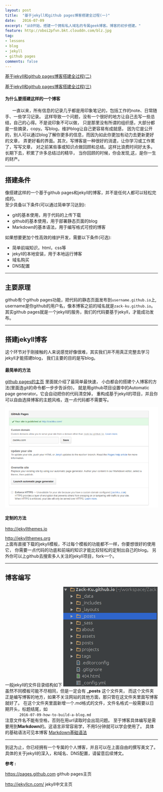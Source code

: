 ```yaml
---
layout: post
title:  "基于jekyll和github pages博客搭建全过程(一)"
date:   2016-07-09
excerpt: "从0开始，搭建一个拥有私人域名的专属geek博客。博客的初步搭建。"
feature: http://oboi2pfvn.bkt.clouddn.com/blz.jpg
tag:
- lessons 
- blog
- jekyll
- github pages
comments: false
---
```


[基于jekyll和github pages博客搭建全过程(二)](http://zackku.com/built-blog-2)  
 
 
[基于jekyll和github pages博客搭建全过程(三)](http://zackku.com/built-blog-3)

#### 为什么要搭建这样的一个博客
 &nbsp;&nbsp;&nbsp;&nbsp;&nbsp;&nbsp;一直以来，所有信息的记录几乎都是用印象笔记的，包括工作的note、日常随手、一些学习记录。
这样导致一个问题，没有一个很好的地方让自己去写一些总结，自己的心得。不是说印象不可以做，
只是那里没有所谓的组织感，大部分都是一些摘录，copy。写blog，维护blog让自己更容易有成就感，
因为它是公开的，别人可以通过blog了解你更多的信息，而因为如此你更加有动力去更新更好的文章，
弄更好看的界面。其次，写博客是一种很好的消遣，让你学习或工作累了，写写文章，
对之前某些事或知识点做回顾和总结。这样比浪费时间好太多。长期下去，积累了许多总结过的精华，
当你回顾的时候，你会发现,这，是你一生的财产。

-------------

## 搭建条件
像搭建这样的一个基于github pages和jekyll的博客，并不是任何人都可以轻松完成的。  
至少具备以下条件(可以通过简单学习达到):  

- git的基本使用，用于代码的上传下载
- github的基本使用，用于部署静态页面的blog
- Markdown的基本语法，用于编写格式可控的博客

如果想要更加个性高效的维护开发，需要以下条件(可选):  

- 简单前端知识，html，css等
- jekyll的本地安装，用于本地运行博客
- 域名购买
- DNS配置

----------

## 主要原理
github有个github pages功能，把代码的静态页面发布到`username.github.io`上,
username是你github的用户名，像本博客之前的域名就是`zack-ku.github.io`。
其实github pages就是一个jekyll的服务，我们的代码要基于jekyll，才能成功发布。

----------

## 搭建jekyll博客
这个环节对于刚接触的人来说感觉好像很难，其实我们并不用真正完整去学习jekyll才能搭建blog，
我们主要的目的是写blog。  

#### 最简单的方法
[github pages的主页](https://pages.github.com) 里面就介绍了最简单最快速，
小白都会的搭建个人博客的方法(里面连git的命令都一步步告诉你)，
就是用github项目设置中的Automatic page generator。它会自动把你的代码清空掉，
重构成基于jekyll的项目，并且你可以自由选择博客的主题风格，连一点代码都不需要写。

![github setting](/assets/img/githubpages.png)

#### 定制的方法
<http://jekyllthemes.io>   
  
<http://jekyllthemes.org>     
上面有直接下载的jekyll模板，不过每个模板的功能都不一样，你要想很好的使用它，
你需要一点代码的功底和前端的知识才能比较轻松的定制出自己的blog。
另外你可以上github去搜索多人关注的jekyll项目，fork一个。

------------------------------------

## 博客编写
一般jekyll的文件目录结构如下
![folder of jekyll](/assets/img/folder-of-jekyll.png)
虽然不同模板可能不尽相同，但是一定会有 **_posts** 这个文件夹，
而这个文件夹正是编写博客的地方，如果不关注网站的其他方面，那只管在这文件夹里面写博客就好了。
在这个文件夹里面新增一个.md格式的文件，文件名格式一般需要以日期开头，标题结尾，如  
&nbsp;&nbsp;&nbsp;&nbsp;&nbsp;&nbsp;&nbsp;&nbsp;&nbsp;&nbsp;&nbsp;&nbsp;`2016-07-09-how-to-build-a-blog.md`  
注意文件名不能有空格，否则在用url读取时会出现问题。
至于博客具体编写是需要用到**Markdown**的。这语言非常容易学，不用5分钟就可以学会使用了。
具体的基础语法可见本博客 [Markdown基础语法](zackku.com/Markdown/ "点击打开")

------------------------------------
到这为止，你已经拥有一个专属的个人博客，并且可以在上面自由的撰写美文了。  
具体的关于jekyll的深入，和域名、DNS配置，请留意后续博文。  

**参考 :**  


<https://pages.github.com>  github pages主页

<http://jekyllcn.com/>  jekyll中文主页
